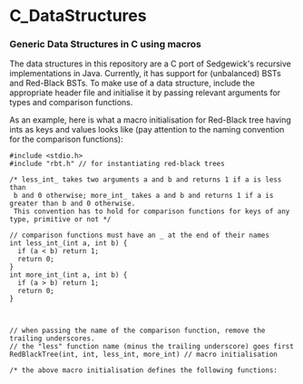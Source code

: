 # C_DataStructures
### Generic Data Structures in C using macros
The data structures in this repository are a C port of Sedgewick's recursive implementations in Java.
Currently, it has support for (unbalanced) BSTs and Red-Black BSTs. To make use of a data structure, include the appropriate header file and initialise it by passing relevant arguments for types and comparison functions.

As an example, here is what a macro initialisation for Red-Black tree having ints as keys and values looks like (pay attention to the naming convention for the comparison functions):

```
#include <stdio.h>
#include "rbt.h" // for instantiating red-black trees

/* less_int_ takes two arguments a and b and returns 1 if a is less than
 b and 0 otherwise; more_int_ takes a and b and returns 1 if a is greater than b and 0 otherwise.
 This convention has to hold for comparison functions for keys of any type, primitive or not */

// comparison functions must have an _ at the end of their names
int less_int_(int a, int b) {
  if (a < b) return 1;
  return 0;
}
int more_int_(int a, int b) {
  if (a > b) return 1;
  return 0;
}



// when passing the name of the comparison function, remove the trailing underscores.
// the "less" function name (minus the trailing underscore) goes first
RedBlackTree(int, int, less_int, more_int) // macro initialisation

/* the above macro initialisation defines the following functions:
```
